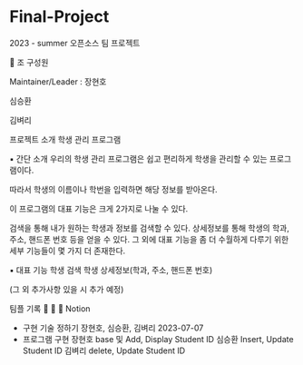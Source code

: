 # Final-Project
2023 - summer 오픈소스 팀 프로젝트

📍 조 구성원

Maintainer/Leader : 장현호

심승환

김벼리

프로젝트 소개
학생 관리 프로그램

▪️ 간단 소개 우리의 학생 관리 프로그램은 쉽고 편리하게 학생을 관리할 수 있는 프로그램이다.

따라서 학생의 이름이나 학번을 입력하면 해당 정보를 받아온다.

이 프로그램의 대표 기능은 크게 2가지로 나눌 수 있다.

검색을 통해 내가 원하는 학생과 정보를 검색할 수 있다. 상세정보를 통해 학생의 학과, 주소, 핸드폰 번호 등을 얻을 수 있다. 그 외에 대표 기능을 좀 더 수월하게 다루기 위한 세부 기능들이 몇 가지 더 존재한다.

▪️ 대표 기능 학생 검색 학생 상세정보(학과, 주소, 핸드폰 번호)

(그 외 추가사항 있을 시 추가 예정)

팀플 기록 📅 📄 👧 Notion

- 구현 기술 정하기 장현호, 심승환, 김벼리 2023-07-07
- 프로그램 구현 장현호 base 및 Add, Display Student ID
               심승환 Insert, Update Student ID
                김벼리 delete, Update Student ID
